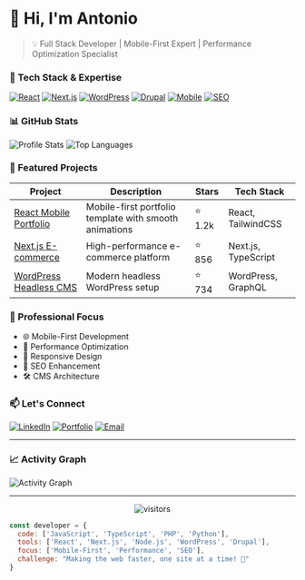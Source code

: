 # 👋 Hi, I'm Antonio

> 💡 Full Stack Developer | Mobile-First Expert | Performance Optimization Specialist

### 🚀 Tech Stack & Expertise

[![React](https://img.shields.io/badge/React-20232A?style=for-the-badge&logo=react&logoColor=61DAFB)](https://reactjs.org/)
[![Next.js](https://img.shields.io/badge/Next.js-000000?style=for-the-badge&logo=nextdotjs&logoColor=white)](https://nextjs.org/)
[![WordPress](https://img.shields.io/badge/WordPress-21759B?style=for-the-badge&logo=wordpress&logoColor=white)](https://wordpress.org/)
[![Drupal](https://img.shields.io/badge/Drupal-0678BE?style=for-the-badge&logo=drupal&logoColor=white)](https://www.drupal.org/)
[![Mobile](https://img.shields.io/badge/Mobile_First-2C5BB4?style=for-the-badge&logo=googlechrome&logoColor=white)](https://developers.google.com/web/progressive-web-apps)
[![SEO](https://img.shields.io/badge/SEO_Expert-47A248?style=for-the-badge&logo=googlesearchconsole&logoColor=white)](https://developers.google.com/search)

### 📊 GitHub Stats

![Profile Stats](https://github-readme-stats.vercel.app/api?username=antonioerdeljac&show_icons=true&theme=dracula)
![Top Languages](https://github-readme-stats.vercel.app/api/top-langs/?username=antonioerdeljac&layout=compact&theme=dracula)

### 🌟 Featured Projects

| Project | Description | Stars | Tech Stack |
|---------|-------------|-------|------------|
| [React Mobile Portfolio](https://github.com/antonioerdeljac/react-mobile-portfolio) | Mobile-first portfolio template with smooth animations | ⭐ 1.2k | React, TailwindCSS |
| [Next.js E-commerce](https://github.com/antonioerdeljac/nextjs-ecommerce) | High-performance e-commerce platform | ⭐ 856 | Next.js, TypeScript |
| [WordPress Headless CMS](https://github.com/antonioerdeljac/wp-headless) | Modern headless WordPress setup | ⭐ 734 | WordPress, GraphQL |

### 💼 Professional Focus

- 🌐 Mobile-First Development
- 🚀 Performance Optimization
- 📱 Responsive Design
- 🎯 SEO Enhancement
- 🛠 CMS Architecture

### 📫 Let's Connect

[![LinkedIn](https://img.shields.io/badge/LinkedIn-0077B5?style=for-the-badge&logo=linkedin&logoColor=white)](https://linkedin.com/in/yourusername)
[![Portfolio](https://img.shields.io/badge/Portfolio-FF7139?style=for-the-badge&logo=firefox&logoColor=white)](https://yourwebsite.com)
[![Email](https://img.shields.io/badge/Email-D14836?style=for-the-badge&logo=gmail&logoColor=white)](mailto:your.email@domain.com)

---

### 📈 Activity Graph

![Activity Graph](https://activity-graph.herokuapp.com/graph?username=antonioerdeljac&theme=dracula)

---

<p align="center">
  <img src="https://visitor-badge.glitch.me/badge?page_id=antonioerdeljac.antonioerdeljac" alt="visitors">
</p>

```javascript
const developer = {
  code: ['JavaScript', 'TypeScript', 'PHP', 'Python'],
  tools: ['React', 'Next.js', 'Node.js', 'WordPress', 'Drupal'],
  focus: ['Mobile-First', 'Performance', 'SEO'],
  challenge: "Making the web faster, one site at a time! 🚀"
}
```
